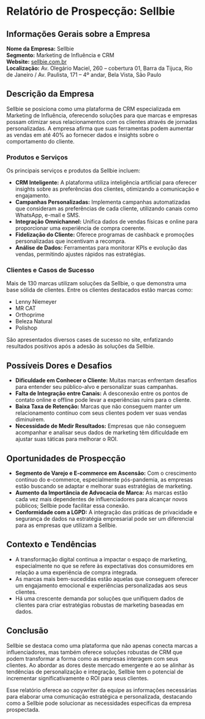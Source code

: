 # Relatório de Prospecção: Sellbie

## Informações Gerais sobre a Empresa
**Nome da Empresa:** Sellbie  
**Segmento:** Marketing de Influência e CRM  
**Website:** [sellbie.com.br](http://www.sellbie.com.br)  
**Localização:** Av. Olegário Maciel, 260 – cobertura 01, Barra da Tijuca, Rio de Janeiro / Av. Paulista, 171 – 4º andar, Bela Vista, São Paulo  

## Descrição da Empresa
Sellbie se posiciona como uma plataforma de CRM especializada em Marketing de Influência, oferecendo soluções para que marcas e empresas possam otimizar seus relacionamentos com os clientes através de jornadas personalizadas. A empresa afirma que suas ferramentas podem aumentar as vendas em até 40% ao fornecer dados e insights sobre o comportamento do cliente. 

### Produtos e Serviços
Os principais serviços e produtos da Sellbie incluem:
- **CRM Inteligente:** A plataforma utiliza inteligência artificial para oferecer insights sobre as preferências dos clientes, otimizando a comunicação e engajamento.
- **Campanhas Personalizadas:** Implementa campanhas automatizadas que consideram as preferências de cada cliente, utilizando canais como WhatsApp, e-mail e SMS.
- **Integração Omnichannel:** Unifica dados de vendas físicas e online para proporcionar uma experiência de compra coerente.
- **Fidelização do Cliente:** Oferece programas de cashback e promoções personalizadas que incentivam a recompra.
- **Análise de Dados:** Ferramentas para monitorar KPIs e evolução das vendas, permitindo ajustes rápidos nas estratégias.

### Clientes e Casos de Sucesso
Mais de 130 marcas utilizam soluções da Sellbie, o que demonstra uma base sólida de clientes. Entre os clientes destacados estão marcas como:
- Lenny Niemeyer
- MR CAT
- Orthoprime
- Beleza Natural
- Polishop

São apresentados diversos cases de sucesso no site, enfatizando resultados positivos após a adesão às soluções da Sellbie.

## Possíveis Dores e Desafios
- **Dificuldade em Conhecer o Cliente:** Muitas marcas enfrentam desafios para entender seu público-alvo e personalizar suas campanhas.
- **Falta de Integração entre Canais:** A desconexão entre os pontos de contato online e offline pode levar a experiências ruins para o cliente.
- **Baixa Taxa de Retenção:** Marcas que não conseguem manter um relacionamento contínuo com seus clientes podem ver suas vendas diminuírem.
- **Necessidade de Medir Resultados:** Empresas que não conseguem acompanhar e analisar seus dados de marketing têm dificuldade em ajustar suas táticas para melhorar o ROI.

## Oportunidades de Prospecção
- **Segmento de Varejo e E-commerce em Ascensão:** Com o crescimento contínuo do e-commerce, especialmente pós-pandemia, as empresas estão buscando se adaptar e melhorar suas estratégias de marketing.
- **Aumento da Importância de Advocacia de Marca:** As marcas estão cada vez mais dependentes de influenciadores para alcançar novos públicos; Sellbie pode facilitar essa conexão.
- **Conformidade com a LGPD:** A integração das práticas de privacidade e segurança de dados na estratégia empresarial pode ser um diferencial para as empresas que utilizam a Sellbie.

## Contexto e Tendências
- A transformação digital continua a impactar o espaço de marketing, especialmente no que se refere às expectativas dos consumidores em relação a uma experiência de compra integrada.
- As marcas mais bem-sucedidas estão aquelas que conseguem oferecer um engajamento emocional e experiências personalizadas aos seus clientes.
- Há uma crescente demanda por soluções que unifiquem dados de clientes para criar estratégias robustas de marketing baseadas em dados.

## Conclusão
Sellbie se destaca como uma plataforma que não apenas conecta marcas a influenciadores, mas também oferece soluções robustas de CRM que podem transformar a forma como as empresas interagem com seus clientes. Ao abordar as dores deste mercado emergente e ao se alinhar às tendências de personalização e integração, Sellbie tem o potencial de incrementar significativamente o ROI para seus clientes. 

Esse relatório oferece ao copywriter da equipe as informações necessárias para elaborar uma comunicação estratégica e personalizada, destacando como a Sellbie pode solucionar as necessidades específicas da empresa prospectada.